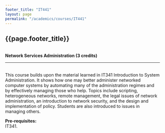 ```yaml
---
footer_title: "IT441"
layout: page
permalink: "/academics/courses/IT441"
---
```


## {{page.footer_title}}

\
**Network Services Administration (3 credits)**

---

\
This course builds upon the material learned in IT341 Introduction to System Administration. It shows how one may better administer networked computer systems by automating many of the administration regimes and by effectively managing those who help. Topics include scripting, heterogeneous networks, remote management, the legal issues of network administration, an introduction to network security, and the design and implementation of policy. Students are also introduced to issues in managing others.

**Pre-requisites:**
\
IT341.
